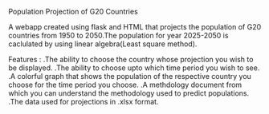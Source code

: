 Population Projection of G20 Countries

A webapp created using flask and HTML that projects the population of G20 countries from 1950 to 2050.The population for year 2025-2050 is caclulated by using linear algebra(Least square method).  

Features : 
.The ability to choose the country whose projection you wish to be displayed.
.The ability to choose upto which time period you wish to see. 
.A colorful graph that shows the population of the respective country you choose for the time period you choose.
.A methdology document from which you can understand the methodology used to predict populations.
.The data used for projections in .xlsx format.
